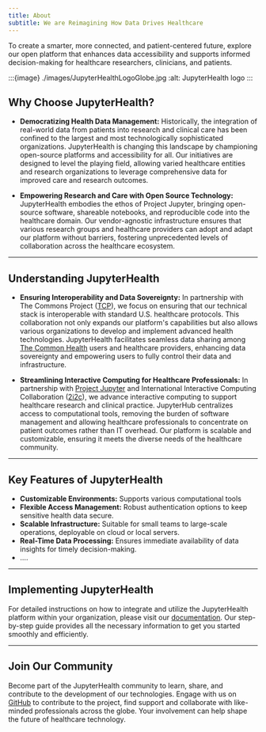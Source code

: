 ```yaml
---
title: About
subtitle: We are Reimagining How Data Drives Healthcare
---
```


To create a smarter, more connected, and patient-centered future, explore our open platform that enhances data accessibility and supports informed decision-making for healthcare researchers, clinicians, and patients.

:::{image} ./images/JupyterHealthLogoGlobe.jpg
:alt: JupyterHealth logo
:::

## Why Choose JupyterHealth?

- **Democratizing Health Data Management:** Historically, the integration of real-world data from patients into research and clinical care has been confined to the largest and most technologically sophisticated organizations. JupyterHealth is changing this landscape by championing open-source platforms and accessibility for all. Our initiatives are designed to level the playing field, allowing varied healthcare entities and research organizations to leverage comprehensive data for improved care and research outcomes.

- **Empowering Research and Care with Open Source Technology:** JupyterHealth embodies the ethos of Project Jupyter, bringing open-source software, shareable notebooks, and reproducible code into the healthcare domain. Our vendor-agnostic infrastructure ensures that various research groups and healthcare providers can adopt and adapt our platform without barriers, fostering unprecedented levels of collaboration across the healthcare ecosystem.

---

## Understanding JupyterHealth

- **Ensuring Interoperability and Data Sovereignty:**
In partnership with The Commons Project ([TCP](https://www.thecommonsproject.org/)), we focus on ensuring that our technical stack is interoperable with standard U.S. healthcare protocols. This collaboration not only expands our platform's capabilities but also allows various organizations to develop and implement advanced health technologies. JupyterHealth facilitates seamless data sharing among [The Common Health](https://www.commonhealth.org/) users and healthcare providers, enhancing data sovereignty and empowering users to fully control their data and infrastructure.

- **Streamlining Interactive Computing for Healthcare Professionals:**
In partnership with [Project Jupyter](https://jupyter.org/) and International Interactive Computing Collaboration ([2i2c](https://2i2c.org/)), we advance interactive computing to support healthcare research and clinical practice. JupyterHub centralizes access to computational tools, removing the burden of software management and allowing healthcare professionals to concentrate on patient outcomes rather than IT overhead. Our platform is scalable and customizable, ensuring it meets the diverse needs of the healthcare community.

---

## Key Features of JupyterHealth

* **Customizable Environments:** Supports various computational tools 
* **Flexible Access Management:** Robust authentication options to keep sensitive health data secure.
* **Scalable Infrastructure:** Suitable for small teams to large-scale operations, deployable on cloud or local servers.
* **Real-Time Data Processing:** Ensures immediate availability of data insights for timely decision-making.
* ….

---

## Implementing JupyterHealth

For detailed instructions on how to integrate and utilize the JupyterHealth platform within your organization, please visit our [documentation](https://jupyterhealth.github.io/software-documentation/). Our step-by-step guide provides all the necessary information to get you started smoothly and efficiently.

--- 

## Join Our Community

Become part of the JupyterHealth community to learn, share, and contribute to the development of our technologies. Engage with us on [GitHub](https://github.com/jupyterhealth) to contribute to the project, find support and collaborate with like-minded professionals across the globe. Your involvement can help shape the future of healthcare technology.
